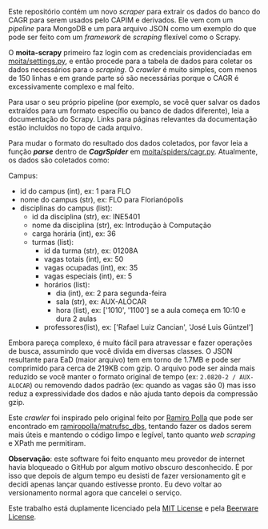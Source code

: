 Este repositório contém um novo *scraper* para extrair os dados do banco do CAGR para serem usados pelo CAPIM e
derivados. Ele vem com um *pipeline* para MongoDB e um para arquivo JSON como um exemplo do que pode ser feito com um
*framework* de *scraping* flexível como o Scrapy.

O **moita-scrapy** primeiro faz login com as credenciais providenciadas em [moita/settings.py](moita/settings.py), e
então procede para a tabela de dados para coletar os dados necessários para o *scraping*. O *crawler* é muito simples,
com menos de 150 linhas e em grande parte só são necessárias porque o CAGR é excessivamente complexo e mal feito.

Para usar o seu próprio pipeline (por exemplo, se você quer salvar os dados extraídos para um formato específio ou banco
de dados diferente), leia a documentação do Scrapy. Links para páginas relevantes da documentação estão incluídos no
topo de cada arquivo.

Para mudar o formato do resultado dos dados coletados, por favor leia a função ***parse*** dentro de ***CagrSpider*** em 
[moita/spiders/cagr.py](moita/spiders/cagr.py). Atualmente, os dados são coletados como:

Campus:
- id do campus (int), ex: 1 para FLO
- nome do campus (str), ex: FLO para Florianópolis
- disciplinas do campus (list):
  - id da disciplina (str), ex: INE5401
  - nome da disciplina (str), ex: Introdução à Computação
  - carga horária (int), ex: 36
  - turmas (list):
    - id da turma (str), ex: 01208A
    - vagas totais (int), ex: 50
    - vagas ocupadas (int), ex: 35
    - vagas especiais (int), ex: 5
    - horários (list):
      - dia (int), ex: 2 para segunda-feira
      - sala (str), ex: AUX-ALOCAR
      - hora (list), ex: ['1010', '1100'] se a aula começa em 10:10 e dura 2 aulas
    - professores(list), ex: ['Rafael Luiz Cancian', 'José Luis Güntzel']

Embora pareça complexo, é muito fácil para atravessar e fazer operações de busca, assumindo que você divida em diversas
classes. O JSON resultante para EaD (maior arquivo) tem em torno de 1.7MB e pode ser comprimido para cerca de 219KB com
gzip. O arquivo pode ser ainda mais reduzido se você manter o formato original de tempo (ex: `2.0820-2 / AUX-ALOCAR`) ou
removendo dados padrão (ex: quando as vagas são 0) mas isso reduz a expressividade dos dados e não ajuda tanto depois da
compressão gzip.

Este *crawler* foi inspirado pelo original feito por [Ramiro Polla](@ramiropolla) que pode ser encontrado em 
[ramiropolla/matrufsc_dbs](https://github.com/ramiropolla/matrufsc_dbs), tentando fazer os dados serem mais úteis e
mantendo o código limpo e legível, tanto quanto *web scraping* e XPath me permitiram.

**Observação**: este software foi feito enquanto meu provedor de internet havia bloqueado o GitHub por algum motivo
obscuro desconhecido. É por isso que depois de algum tempo eu desisti de fazer versionamento git e decidi apenas lançar
quando estivesse pronto. Eu devo voltar ao versionamento normal agora que cancelei o serviço.

Este trabalho está duplamente licenciado pela [MIT License](https://tldrlegal.com/license/mit-license) e pela
[Beerware License](https://tldrlegal.com/license/beerware-license).